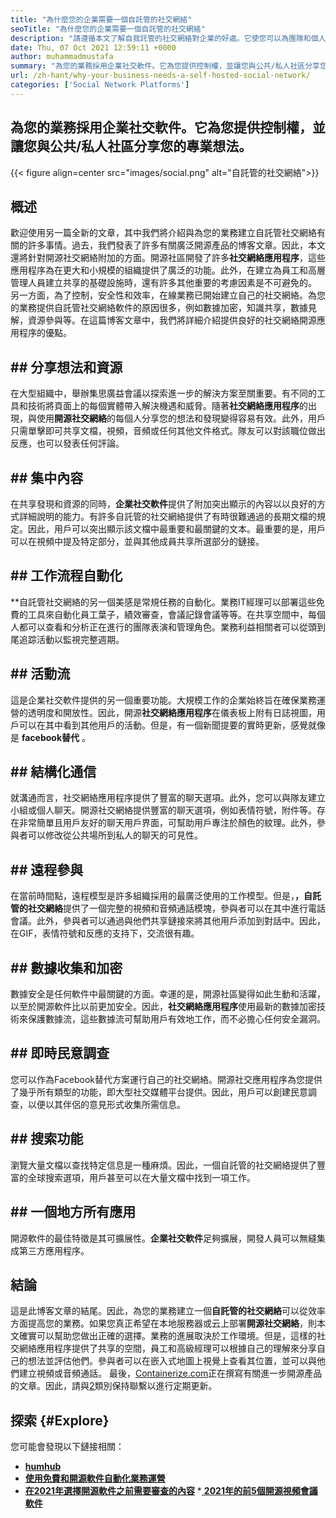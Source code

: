 ```yaml
---
title: "為什麼您的企業需要一個自託管的社交網絡" 
seoTitle: "為什麼您的企業需要一個自託管的社交網絡" 
description: "請遵循本文了解自我託管的社交網絡對企業的好處。它使您可以為團隊和個人建立公共/私人空間。" 
date: Thu, 07 Oct 2021 12:59:11 +0000
author: muhammadmustafa
summary: "為您的業務採用企業社交軟件。它為您提供控制權，並讓您與公共/私人社區分享您的專業想法。" 
url: /zh-hant/why-your-business-needs-a-self-hosted-social-network/
categories: ['Social Network Platforms']
---
```


## 為您的業務採用企業社交軟件。它為您提供控制權，並讓您與公共/私人社區分享您的專業想法。

{{< figure align=center src="images/social.png" alt="自託管的社交網絡">}}


## 概述
歡迎使用另一篇全新的文章，其中我們將介紹與為您的業務建立自託管社交網絡有關的許多事情。過去，我們發表了許多有關廣泛開源產品的博客文章。因此，本文還將針對開源社交網絡附加的方面。開源社區開發了許多**社交網絡應用程序**，這些應用程序為在更大和小規模的組織提供了廣泛的功能。此外，在建立為員工和高層管理人員建立共享的基礎設施時，還有許多其他重要的考慮因素是不可避免的。
另一方面，為了控制，安全性和效率，在線業務已開始建立自己的社交網絡。為您的業務提供自託管社交網絡軟件的原因很多，例如數據加密，知識共享，數據見解，資源參與等。在這篇博客文章中，我們將詳細介紹提供良好的社交網絡開源應用程序的優點。

## ## 分享想法和資源
在大型組織中，舉辦集思廣益會議以探索進一步的解決方案至關重要。有不同的工具和技術將頁面上的每個實體帶入解決機遇和威脅。隨著**社交網絡應用程序**的出現，與使用**開源社交網絡**的每個人分享您的想法和發現變得容易有效。此外，用戶只需單擊即可共享文檔，視頻，音頻或任何其他文件格式。隊友可以對該職位做出反應，也可以發表任何評論。

## ## 集中內容
在共享發現和資源的同時，**企業社交軟件**提供了附加突出顯示的內容以以良好的方式詳細說明的能力。有許多自託管的社交網絡提供了有時很難通過的長期文檔的規定。因此，用戶可以突出顯示該文檔中最重要和最關鍵的文本。最重要的是，用戶可以在視頻中提及特定部分，並與其他成員共享所選部分的鏈接。

## ## 工作流程自動化
**自託管社交網絡的另一個美感是常規任務的自動化。業務IT經理可以部署這些免費的工具來自動化員工葉子，績效審查，會議記錄會議等等。在共享空間中，每個人都可以查看和分析正在進行的團隊表演和管理角色。業務利益相關者可以從頭到尾追踪活動以監視完整週期。

## ## 活動流
這是企業社交軟件提供的另一個重要功能。大規模工作的企業始終旨在確保業務運營的透明度和開放性。因此，開源**社交網絡應用程序**在儀表板上附有日誌視圖，用戶可以在其中看到其他用戶的活動。但是，有一個新聞提要的實時更新，感覺就像是 **facebook替代** 。

## ## 結構化通信
就溝通而言，社交網絡應用程序提供了豐富的聊天選項。此外，您可以與隊友建立小組或個人聊天。開源社交網絡提供豐富的聊天選項，例如表情符號，附件等。存在非常簡單且用戶友好的聊天用戶界面，可幫助用戶專注於顏色的紋理。此外，參與者可以修改從公共場所到私人的聊天的可見性。

## ## 遠程參與
在當前時間點，遠程模型是許多組織採用的最廣泛使用的工作模型。但是，**，自託管的社交網絡**提供了一個完整的視頻和音頻通話模塊，參與者可以在其中進行電話會議。此外，參與者可以通過與他們共享鏈接來將其他用戶添加到對話中。因此，在GIF，表情符號和反應的支持下，交流很有趣。

## ## 數據收集和加密
數據安全是任何軟件中最關鍵的方面。幸運的是，開源社區變得如此生動和活躍，以至於開源軟件比以前更加安全。因此，**社交網絡應用程序**使用最新的數據加密技術來保護數據流，這些數據流可幫助用戶有效地工作，而不必擔心任何安全漏洞。

## ## 即時民意調查
您可以作為Facebook替代方案運行自己的社交網絡。開源社交應用程序為您提供了幾乎所有類型的功能，即大型社交媒體平台提供。因此，用戶可以創建民意調查，以便以其伴侶的意見形式收集所需信息。

## ## 搜索功能
瀏覽大量文檔以查找特定信息是一種麻煩。因此，一個自託管的社交網絡提供了豐富的全球搜索選項，用戶甚至可以在大量文檔中找到一項工作。

## ## 一個地方所有應用
開源軟件的最佳特徵是其可擴展性。**企業社交軟件**足夠擴展，開發人員可以無縫集成第三方應用程序。

## 結論
這是此博客文章的結尾。因此，為您的業務建立一個**自託管的社交網絡**可以從效率方面提高您的業務。如果您真正希望在本地服務器或云上部署**開源社交網絡**，則本文確實可以幫助您做出正確的選擇。業務的進展取決於工作環境。但是，這樣的社交網絡應用程序提供了共享的空間，員工和高級經理可以根據自己的理解來分享自己的想法並評估他們。參與者可以在嵌入式地圖上視覺上查看其位置，並可以與他們建立視頻或音頻通話。
最後，[Containerize.com][1]正在撰寫有關進一步開源產品的文章。因此，請與[2]類別保持聯繫以進行定期更新。

## 探索 {#Explore}
您可能會發現以下鏈接相關：
  * **[humhub][3]**
  * **[使用免費和開源軟件自動化業務運營][4]**
  * **[在2021年選擇開源軟件之前需要審查的內容][5]**
  *[ **2021年的前5個開源視頻會議軟件** ][6]

  
[1]: https://www.containerize.com/
[2]: https://products.containerize.com/social-network-platforms/
[3]: https://products.containerize.com/social-network-platforms/humhub/
[4]: https://blog.containerize.com/blogging/automate-business-operations-using-open-source-software/
[5]: https://blog.containerize.com/cmdb-software/things-to-review-before-opting-open-source-software-in-2021/
[6]: https://blog.containerize.com/video-conferencing-software/top-5-open-source-video-conferencing-software-of-2021/

